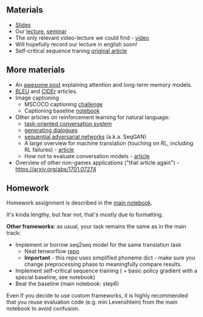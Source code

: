 ## Materials
* [Slides](https://yadi.sk/i/5Ji8Fic23PTmsx)
* Our [lecture](https://yadi.sk/i/-U5w4NpJ3H5TWD), [seminar](https://yadi.sk/i/W3N7-6is3H5TWN)
* The only relevant video-lecture we could find - [video](https://www.youtube.com/watch?v=2tKNpzUvDc4	)
* Will hopefully record our lecture in english soon!
* Self-critical sequence traning [original article](https://arxiv.org/abs/1612.00563)


## More materials
* An [awesome post](http://distill.pub/2016/augmented-rnns/) explaining attention and long-term memory models.
* [BLEU](http://www.aclweb.org/anthology/P02-1040.pdf) and [CIDEr](https://arxiv.org/pdf/1411.5726.pdf) articles.
* Image captioning
  * MSCOCO captioning [challenge](http://mscoco.org/dataset/#captions-challenge2015)
  * Captioning baseline [notebook](https://github.com/yandexdataschool/HSE_deeplearning/blob/master/week7/captioning_solution_ars.ipynb)
* Other articles on reinforcement learning for natural language: 
  * [task-oriented conversation system](https://arxiv.org/abs/1703.07055)
  * [generating dialogues](https://arxiv.org/abs/1606.01541)
  * [sequential adversarial networks](https://arxiv.org/abs/1609.05473) (a.k.a. SeqGAN)
  * A large overview for machine translation (touching on RL, including RL failures) - [article](https://arxiv.org/abs/1609.08144)
  * How _not_ to evaluate conversation models - [article](https://arxiv.org/abs/1603.08023)
* Overview of other non-games applications ("that article again") - https://arxiv.org/abs/1701.07274

## Homework

Homework assignment is described in the [main notebook](https://github.com/yandexdataschool/Practical_RL/blob/master/week8/8.1_translation_scst.ipynb).

It's kinda lengthy, but fear not, that's mostly due to formatting.

__Other frameworks__: as usual, your task remains the same as in the main track:
- Implement or borrow seq2seq model for the same translation task
  * Neat tenworflow [repo](https://github.com/cmusphinx/g2p-seq2seq)
  * __Important__ - this repo uses simplified phoneme dict - make sure you change preprocessing phase to meaningfully compare results.
- Implement self-critical sequence training ( = basic policy gradient with a special baseline, see notebook)
- Beat the baseline (main notebook: step6)
  
Even if you decide to use custom frameworks, it is highly recommended that you reuse evaluation code (e.g. min Levenshtein) from the main notebook to avoid confusion.

